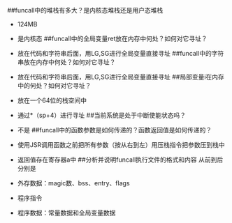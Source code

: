 ##funcall中的堆栈有多大？是内核态堆栈还是用户态堆栈
- 124MB
- 是内核态
##funcall中的全局变量ret放在内存中何处？如何对它寻址？
- 放在代码和字符串后面，用LG,SG进行全局变量直接寻址
##funcall中的字符串放在内存中何处？如何对它寻址？
- 放在代码和字符串后面，用LG,SG进行全局变量直接寻址
##局部变量i在内存中的何处？如何对它寻址？
- 放在一个64位的栈空间中
- 通过*（sp+4）进行寻址
##当前系统是处于中断使能状态吗？
- 不是
##funcall中的函数参数是如何传递的？函数返回值是如何传递的？
- 使用JSR调用函数之前把所有参数（按从右到左）用压栈指令把参数压到栈中
- 返回值存在寄存器a中
##分析并说明funcall执行文件的格式和内容 
从前到后分别是

- 外存数据：magic数、bss、entry、flags
- 程序指令
- 程序数据：常量数据和全局变量数据